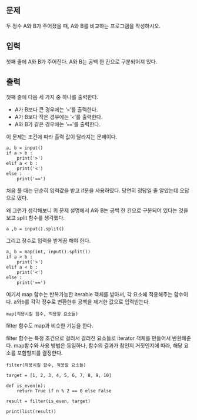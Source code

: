 ## 문제

두 정수 A와 B가 주어졌을 때, A와 B를 비교하는 프로그램을 작성하시오.

## 입력

첫째 줄에 A와 B가 주어진다. A와 B는 공백 한 칸으로 구분되어져 있다.

## 출력

첫째 줄에 다음 세 가지 중 하나를 출력한다.

- A가 B보다 큰 경우에는 '`>`'를 출력한다.
- A가 B보다 작은 경우에는 '`<`'를 출력한다.
- A와 B가 같은 경우에는 '`==`'를 출력한다.





이 문제는 조건에 따라 출력 값이 달라지는 문제이다. 

```
a, b = input()
if a > b :
    print('>')
elif a < b :
    print('<')
else :
    print('==')
```

처음 풀 때는 단순히 입력값을 받고 if문을 사용하였다. 당연히 정답일 줄 알았는데 오답으로 떴다. 

왜 그런가 생각해보니 위 문제 설명에서 A와 B는 공백 한 칸으로 구분되어 있다는 것을 보고 split 함수를 생각했다.

```
a ,b = input().split()
```

 

그리고 정수로 입력을 받게끔 해야 한다.

```
a, b = map(int, input().split())
if a > b :
    print('>')
elif a < b :
    print('<')
else :
    print('==')
```

여기서 map 함수는 반복가능한 iterable 객체를 받아서, 각 요소에 적용해주는 함수이다. a와b를 각각 정수로 변환한후 공백을 제거한 값으로 입력받는다.



```
map(적용시킬 함수, 적용할 요소들)
```



filter 함수도 map과 비슷한 기능을 한다.  



filter 함수는 특정 조건으로 걸러서 걸러진 요소들로 iterator 객체를 만들어서 반환해준다. map함수와 사용 방법은 동일하나, 함수의 결과가 참인지 거짓인지에 따라, 해당 요소를 포함할지를 결정한다.



```
filter(적용시킬 함수, 적용할 요소들)

target = [1, 2, 3, 4, 5, 6, 7, 8, 9, 10]

def is_even(n):
    return True if n % 2 == 0 else False

result = filter(is_even, target)

print(list(result))
```

